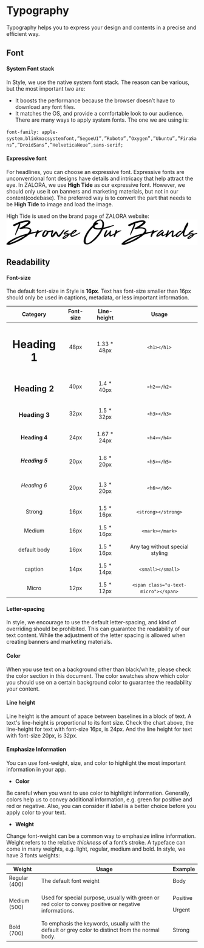 # Typography

Typography helps you to express your design and contents in a precise and efficient way.

## Font
#### System Font stack
In Style, we use the native system font stack. The reason can be various, but the most important two are:
* It boosts the performance because the browser doesn’t have to download any font files. 
* It matches the OS, and provide a comfortable look to our audience.
There are many ways to apply system fonts. The one we are using is:

`
font-family: apple-system,blinkmacsystemfont,”SegoeUI”,”Roboto”,”Oxygen”,”Ubuntu”,”FiraSans”,”DroidSans”,”HelveticaNeue”,sans-serif;
`

#### Expressive font
For headlines, you can choose an expressive font. Expressive fonts are unconventional font designs have details and intricacy that help attract the eye. In ZALORA, we use **High Tide** as our expressive font. However, we should only use it on banners and marketing materials, but not in our content(codebase). The preferred way is to convert the part that needs to be **High Tide** to image and load the image.

High Tide is used on the brand page of ZALORA website:
![Example of High Tide font](img/typography/Browse_Our_Brands.png )

## Readability
#### Font-size
The default font-size in Style is **16px**. Text has font-size smaller than 16px should only be used in captions, metadata, or less important information.

| Category    | Font-size | Line-height | Usage|
|:--------------------:|:-----------:|:-------------:|:----:|
| <h1>Heading 1</h1> | 48px | 1.33 * 48px |`<h1></h1>`|
| <h2>Heading 2</h2> | 40px | 1.4 * 40px |`<h2></h2>`|
| <h3>Heading 3</h3> | 32px | 1.5 * 32px |`<h3></h3>`|
| <h4>Heading 4</h4> | 24px | 1.67 * 24px |`<h4></h4>`|
| <h5>Heading 5</h5> | 20px | 1.6 * 20px |`<h5></h5>`|
| <h6>Heading 6</h6> | 20px | 1.3 * 20px |`<h6></h6>`|
| <p class="u-font-weight-bold">Strong</p> | 16px | 1.5 * 16px |`<strong></strong>`|
| <p class="u-font-weight-medium">Medium</p> | 16px | 1.5 * 16px | `<mark></mark>`|
| <p>default body</p> | 16px | 1.5 * 16px | Any tag without special styling|
| <p class="u-text-caption">caption</p>| 14px | 1.5 * 14px |`<small></small>`|
|<p class="u-text-micro">Micro</p>| 12px | 1.5 * 12px |`<span class="u-text-micro"></span>`|


#### Letter-spacing

In style, we encourage to use the default letter-spacing, and kind of overriding should be prohibited. This can guarantee the readability of our text content. While the adjustment of the letter spacing is allowed when creating banners and marketing materials. 

#### Color

When you use text on a background other than black/white, please check the color section in this document. The color swatches show which color you should use on a certain background color to guarantee the readability your content.

#### Line height

Line height is the amount of apace between baselines in a block of text. A text's line-height is proportional to its font size. Check the chart above, the line-height for text with font-size 16px, is 24px. And the line height for text with font-size 20px, is 32px.

#### Emphasize Information

You can use font-weight, size, and color to highlight the most important information in your app. 

* **Color**

Be careful when you want to use color to highlight information. Generally, colors help us to convey additional information, e.g. green for positive and red or negative. Also, you can consider if *label* is a better choice before you apply color to your text.

* **Weight**

Change font-weight can be a common way to emphasize inline information.
Weight refers to the relative *thickness* of a font’s stroke. A typeface can come in many weights, e.g. light, regular, medium and bold.
In style, we have 3 fonts weights:


| Weight        | Usage   | Example |
| ---------| ------------| ---------|
| Regular (400) | The default font weight  | <div>Body</div>    |
| Medium (500)  | Used for special purpose, usually with green or red color to convey positive or negative informations. | <p class="u-text-positive">Positive</p> <p class="u-text-urgent">Urgent</p>   |
| Bold (700)    | To emphasis the keywords, usually with the default or grey color to distinct from the normal body.     |<p class="u-font-weight-bold">Strong</p> |